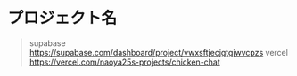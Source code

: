 # プロジェクト名

> supabase https://supabase.com/dashboard/project/vwxsftjecjgtgjwvcpzs
> vercel https://vercel.com/naoya25s-projects/chicken-chat
